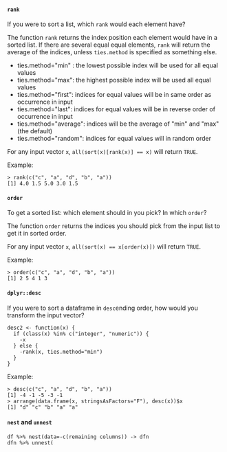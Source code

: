#### `rank`
If you were to sort a list, which `rank` would each element have?

The function `rank` returns the index position each element would have in a sorted list. If there are several equal equal elements, `rank` will return the average of the indices, unless `ties.method` is specified as something else.

* ties.method="min" : the lowest possible index will be used for all equal values
* ties.method="max": the highest possible index will be used all equal values
* ties.method="first": indices for equal values will be in same order as occurrence in input
* ties.method="last": indices for equal values will be in reverse order of occurrence in input
* ties.method="average": indices will be the average of "min" and "max" (the default)
* ties.method="random": indices for equal values will in random order

For any input vector `x`, `all(sort(x)[rank(x)] == x)` will return `TRUE`.

Example:
```
> rank(c("c", "a", "d", "b", "a"))
[1] 4.0 1.5 5.0 3.0 1.5
``` 

#### `order`
To get a sorted list: which element should in you pick? In which `order`? 

The function `order` returns the indices you should pick from the input list to get it in sorted order.

For any input vector `x`, `all(sort(x) == x[order(x)])` will return `TRUE`.

Example:
```
> order(c("c", "a", "d", "b", "a"))
[1] 2 5 4 1 3
```

#### `dplyr::desc`
If you were to sort a dataframe in `desc`ending order, how would you transform the input vector?
```
desc2 <- function(x) { 
  if (class(x) %in% c("integer", "numeric")) {
    -x
  } else { 
    -rank(x, ties.method="min")
  }
}
```
Example:
```
> desc(c("c", "a", "d", "b", "a"))
[1] -4 -1 -5 -3 -1
> arrange(data.frame(x, stringsAsFactors="F"), desc(x))$x
[1] "d" "c" "b" "a" "a"
```
#### `nest` and `unnest`
```
df %>% nest(data=-c(remaining columns)) -> dfn
dfn %>% unnest(
```
<!--stackedit_data:
eyJoaXN0b3J5IjpbLTU3NjE5ODc2LDEzNDI3NjcwMjQsLTcwNz
IyNzkwMCwtMTQwNDIxMDIxMSw3MjUxNTAzOTQsLTQzNzk1Mzc2
MCwxMzUyNzk2NTcxLC05MjM3NTg1NCwtMjg4Njg3MDg4LDExOT
Y3Mzc2ODYsLTEyMDg5OTI4NzAsMTc0NDg5NTUzNiwtMTY5NzUw
NjMzNSwxNTU5MzkyNjI3LC02MjgyOTE3OTUsLTEzNjA3NTcxMz
YsMTkwMTE4MzgzOV19
-->